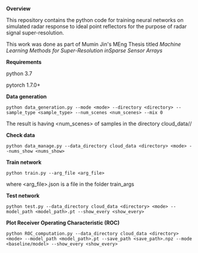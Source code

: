**Overview**

This repository contains the python code for training neural networks on simulated radar response to ideal point reflectors for the purpose of radar signal super-resolution. 

This work was done as part of Mumin Jin's MEng Thesis titled *Machine Learning Methods for Super-Resolution inSparse Sensor Arrays*

**Requirements**

python 3.7

pytorch 1.7.0+


**Data generation**
```
python data_generation.py --mode <mode> --directory <directory> --sample_type <sample_type> --num_scenes <num_scenes> --mix 0
```
The result is having <num_scenes> of samples in the directory cloud_data/<directory>/<mode>

**Check data**
```
python data_manage.py --data_directory cloud_data <directory> <mode> --nums_show <nums_show>
```

**Train network**
```
python train.py --arg_file <arg_file>
```
where <arg_file>.json is a file in the folder train_args

**Test network**
```
python test.py --data_directory cloud_data <directory> <mode> --model_path <model_path>.pt --show_every <show_every>
```

**Plot Receiver Operating Characteristic (ROC)**
```
python ROC_computation.py --data_directory cloud_data <directory> <mode> --model_path <model_path>.pt --save_path <save_path>.npz --mode <baseline/model> --show_every <show_every>
```
